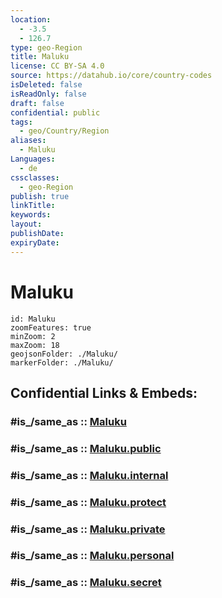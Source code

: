 ```yaml
---
location:
  - -3.5
  - 126.7
type: geo-Region
title: Maluku
license: CC BY-SA 4.0
source: https://datahub.io/core/country-codes
isDeleted: false
isReadOnly: false
draft: false
confidential: public
tags:
  - geo/Country/Region
aliases:
  - Maluku
Languages:
  - de
cssclasses:
  - geo-Region
publish: true
linkTitle:
keywords:
layout:
publishDate:
expiryDate:
---
```


# Maluku

```leaflet
id: Maluku
zoomFeatures: true 
minZoom: 2 
maxZoom: 18
geojsonFolder: ./Maluku/
markerFolder: ./Maluku/
```


## Confidential Links & Embeds: 

### #is_/same_as :: [Maluku](/_Standards/Earth/Continent/Asia/Asia~South~East/Malay_Archipelago/Indonesia/provinces~Indonesia/Maluku.md) 

### #is_/same_as :: [Maluku.public](/_public/Earth/Continent/Asia/Asia~South~East/Malay_Archipelago/Indonesia/provinces~Indonesia/Maluku.public.md) 

### #is_/same_as :: [Maluku.internal](/_internal/Earth/Continent/Asia/Asia~South~East/Malay_Archipelago/Indonesia/provinces~Indonesia/Maluku.internal.md) 

### #is_/same_as :: [Maluku.protect](/_protect/Earth/Continent/Asia/Asia~South~East/Malay_Archipelago/Indonesia/provinces~Indonesia/Maluku.protect.md) 

### #is_/same_as :: [Maluku.private](/_private/Earth/Continent/Asia/Asia~South~East/Malay_Archipelago/Indonesia/provinces~Indonesia/Maluku.private.md) 

### #is_/same_as :: [Maluku.personal](/_personal/Earth/Continent/Asia/Asia~South~East/Malay_Archipelago/Indonesia/provinces~Indonesia/Maluku.personal.md) 

### #is_/same_as :: [Maluku.secret](/_secret/Earth/Continent/Asia/Asia~South~East/Malay_Archipelago/Indonesia/provinces~Indonesia/Maluku.secret.md)

